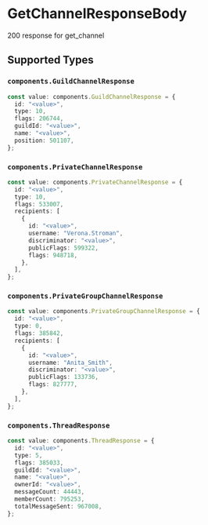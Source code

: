 # GetChannelResponseBody

200 response for get_channel


## Supported Types

### `components.GuildChannelResponse`

```typescript
const value: components.GuildChannelResponse = {
  id: "<value>",
  type: 10,
  flags: 206744,
  guildId: "<value>",
  name: "<value>",
  position: 501107,
};
```

### `components.PrivateChannelResponse`

```typescript
const value: components.PrivateChannelResponse = {
  id: "<value>",
  type: 10,
  flags: 533007,
  recipients: [
    {
      id: "<value>",
      username: "Verona.Stroman",
      discriminator: "<value>",
      publicFlags: 599322,
      flags: 948718,
    },
  ],
};
```

### `components.PrivateGroupChannelResponse`

```typescript
const value: components.PrivateGroupChannelResponse = {
  id: "<value>",
  type: 0,
  flags: 385842,
  recipients: [
    {
      id: "<value>",
      username: "Anita_Smith",
      discriminator: "<value>",
      publicFlags: 133736,
      flags: 827777,
    },
  ],
};
```

### `components.ThreadResponse`

```typescript
const value: components.ThreadResponse = {
  id: "<value>",
  type: 5,
  flags: 385033,
  guildId: "<value>",
  name: "<value>",
  ownerId: "<value>",
  messageCount: 44443,
  memberCount: 795253,
  totalMessageSent: 967008,
};
```


